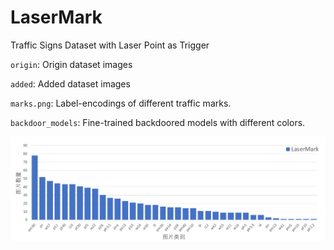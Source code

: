 # LaserMark
Traffic Signs Dataset with Laser Point as Trigger

`origin`: Origin dataset images

`added`: Added dataset images

`marks.png`: Label-encodings of different traffic marks.

`backdoor_models`: Fine-trained backdoored models with different colors.

<img src="statistic.pdf" alt="Statistic of #pictures in each label" title="Statistic of #pictures in each label">
